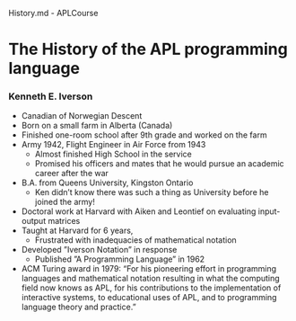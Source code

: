 History.md - APLCourse

# The History of the APL programming language

### Kenneth E. Iverson
  - Canadian of Norwegian Descent
  - Born on a small farm in Alberta (Canada)
  - Finished one-room school after 9th grade and worked on the farm
  - Army 1942, Flight Engineer in Air Force from 1943
    - Almost finished High School in the service
    - Promised his officers and mates that he would pursue an academic career after the war
  - B.A. from Queens University, Kingston Ontario
    - Ken didn’t know there was such a thing as University before he joined the army!
  - Doctoral work at Harvard with Aiken and Leontief on evaluating input-output matrices
  - Taught at Harvard for 6 years, 
    - Frustrated with inadequacies of mathematical notation
  - Developed ”Iverson Notation” in response
    - Published ”A Programming Language” in 1962
  - ACM Turing award in 1979:
    “For his pioneering effort in programming languages and mathematical notation resulting in what the computing field now knows as APL, for his contributions to the implementation of interactive systems, to educational uses of APL, and to programming language theory and practice.”

